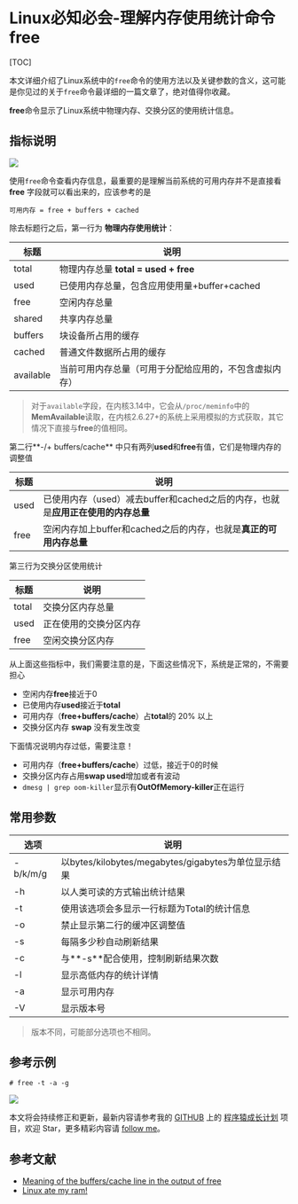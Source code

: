 # Linux必知必会-理解内存使用统计命令free

[TOC]

本文详细介绍了Linux系统中的`free`命令的使用方法以及关键参数的含义，这可能是你见过的关于`free`命令最详细的一篇文章了，绝对值得你收藏。

**free**命令显示了Linux系统中物理内存、交换分区的使用统计信息。

## 指标说明

![](https://oayrssjpa.qnssl.com/14965636958956.jpg)

使用`free`命令查看内存信息，最重要的是理解当前系统的可用内存并不是直接看 **free** 字段就可以看出来的，应该参考的是

    可用内存 = free + buffers + cached

除去标题行之后，第一行为 **物理内存使用统计**：

| 标题 | 说明 |
| --- | --- |
| total | 物理内存总量 **total = used + free** |
| used | 已使用内存总量，包含应用使用量+buffer+cached |
| free | 空闲内存总量 |
| shared | 共享内存总量 |
| buffers | 块设备所占用的缓存 |
| cached | 普通文件数据所占用的缓存 |
| available | 当前可用内存总量（可用于分配给应用的，不包含虚拟内存） |

> 对于`available`字段，在内核3.14中，它会从`/proc/meminfo`中的**MemAvailable**读取，在内核2.6.27+的系统上采用模拟的方式获取，其它情况下直接与**free**的值相同。

第二行**-/+ buffers/cache** 中只有两列**used**和**free**有值，它们是物理内存的调整值

| 标题 | 说明 |
| --- | --- |
| used | 已使用内存（used）减去buffer和cached之后的内存，也就是**应用正在使用的内存总量** |
| free | 空闲内存加上buffer和cached之后的内存，也就是**真正的可用内存总量** |

第三行为交换分区使用统计

| 标题 | 说明 |
| --- | --- |
| total | 交换分区内存总量 |
| used | 正在使用的交换分区内存 |
| free | 空闲交换分区内存 |

从上面这些指标中，我们需要注意的是，下面这些情况下，系统是正常的，不需要担心

- 空闲内存**free**接近于0
- 已使用内存**used**接近于**total**
- 可用内存（**free+buffers/cache**）占**total**的 20% 以上
- 交换分区内存 **swap** 没有发生改变

下面情况说明内存过低，需要注意！

- 可用内存（**free+buffers/cache**）过低，接近于0的时候
- 交换分区内存占用**swap used**增加或者有波动
- `dmesg | grep oom-killer`显示有**OutOfMemory-killer**正在运行

## 常用参数


| 选项 | 说明 |
| --- | --- |
| -b/k/m/g | 以bytes/kilobytes/megabytes/gigabytes为单位显示结果  |
| -h | 以人类可读的方式输出统计结果 |
| -t | 使用该选项会多显示一行标题为Total的统计信息 |
| -o | 禁止显示第二行的缓冲区调整值 |
| -s | 每隔多少秒自动刷新结果 |
| -c | 与**-s**配合使用，控制刷新结果次数 |
| -l | 显示高低内存的统计详情 |
| -a | 显示可用内存 |
| -V | 显示版本号 |

> 版本不同，可能部分选项也不相同。

## 参考示例

    # free -t -a -g

![](https://oayrssjpa.qnssl.com/14965907444264.jpg)


本文将会持续修正和更新，最新内容请参考我的 [GITHUB](https://github.com/mylxsw) 上的 [程序猿成长计划](https://github.com/mylxsw/growing-up) 项目，欢迎 Star，更多精彩内容请 [follow me](https://github.com/mylxsw)。


## 参考文献

- [Meaning of the buffers/cache line in the output of free](https://serverfault.com/questions/85470/meaning-of-the-buffers-cache-line-in-the-output-of-free)
- [Linux ate my ram!](http://www.linuxatemyram.com/)

